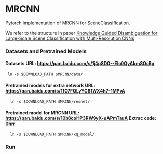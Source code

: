 # MRCNN
Pytorch implementation of MRCNN for SceneClassification. 

We refer to the structure in paper [Knowledge Guided Disambiguation for Large-Scale
Scene Classification with Multi-Resolution CNNs](https://arxiv.org/pdf/1610.01119.pdf)

### Datasets and Pretrained Models
####  Datasets URL: https://pan.baidu.com/s/1j4pSD0--Elo0QyAkmSOcBg
 
     ln -s $DOWNLOAD_PATH $MRCNN/data/
 
 
####  Pretrained models for extra network URL: https://pan.baidu.com/s/11O7FQLyYC81WX4h7-1MPvA
    
    
      ln -s $DOWNLOAD_PATH $MRCNN/resnet/
    
    
####  Pretrained model for MRCNN URL: https://pan.baidu.com/s/10b8coHP3RW9yX-uAPmTauA     Extrac code: 0hrr
  
 
      ln -s $DOWNLOAD_PATH $MRCNN/xq_model/
    
### Run
